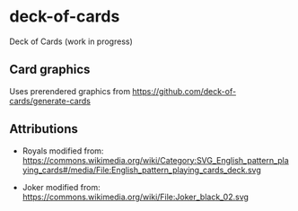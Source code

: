 # deck-of-cards
Deck of Cards (work in progress)

## Card graphics
Uses prerendered graphics from https://github.com/deck-of-cards/generate-cards

## Attributions

- Royals modified from: https://commons.wikimedia.org/wiki/Category:SVG_English_pattern_playing_cards#/media/File:English_pattern_playing_cards_deck.svg

- Joker modified from: https://commons.wikimedia.org/wiki/File:Joker_black_02.svg
